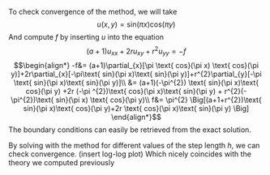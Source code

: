 To check convergence of the method, we will take 
$$u(x,y)=\text{sin}(\pi x) \text{cos}(\pi y)$$
And compute $f$ by inserting $u$ into the equation
$$(a+1)u_{xx}+2ru_{xy}+r^{2}u_{yy}=-f$$
$$\begin{align*}
-f&= (a+1)\partial_{x}[\pi \text{ cos}(\pi x) \text{ cos}(\pi y)]+2r\partial_{x}[-\pi\text{ sin}(\pi x)\text{ sin}(\pi y)]+r^{2}\partial_{y}[-\pi \text{ sin}(\pi x)\text{ sin}(\pi y)]\\
&= (a+1)(-\pi^{2}) \text{ sin}(\pi x)\text{ cos}(\pi y) +2r (-\pi ^{2})\text{ cos}(\pi x)\text{ sin}(\pi y) + r^{2}(-\pi^{2})\text{ sin}(\pi x) \text{ cos}(\pi y)\\
f&= \pi^{2} \Big[(a+1+r^{2})\text{ sin}(\pi x)\text{ cos}(\pi y)+2r \text{ cos}(\pi x)\text{ sin}(\pi y)  \Big]
\end{align*}$$
The boundary conditions can easily be retrieved from the exact solution.

By solving with the method for different values of the step length $h$, we can check convergence.
(insert log-log plot)
Which nicely coincides with the theory we computed previously